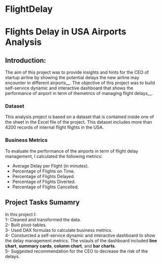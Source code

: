 # FlightDelay
# Flights Delay in USA Airports Analysis
## Introduction:
The aim of this project was to provide insights and hints for the CEO of startup airline by showing the potential delays the new airline may encounter in different airports__.
The objective of this project was to build self-service dynamic and interactive dashboard that shows the performance of airport in term of themetrics of managing flight delays__.

### Dataset
This analysis project is based on a dataset that is contained inside one of the sheet in the Excel file of the project. This dataset includes more than 4200 records of internal flight flights in the USA.
### Business Metrics
To evaluate the performance of the airports in term of flight delay management, I calculated the following metrics:
- Average Delay per Flight (in minutes).
- Percentage of Flights on Time.
- Percentage of Flights Delayed.
- Percentage of Flights Diverted.
- Percentage of Flights Cancelled.

## Project Tasks Sumamry
In this project I:
\
1- Cleaned and transformed the data.
\
2- Built pivot-tables.
\
3- Used DAX formulas to calculate business metrics.
\
4- Consturcted a self-service dynamic and interactive dashboard to show the delay management metrics. The vsiauls of the dashboard included __line chart__, __summary cards__, __column chart__, and __bar charts__.
\
5- Suggested recommendation for the CEO to decrease the risk of the delays.


